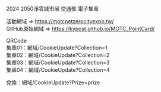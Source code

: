 2024 2050淨零城市展 交通部 電子集章  

活動網域 => https://motcnetzerocityexpo.tw/  
GitHub原始網域 => https://kypost.github.io/MOTC_PointCard/  

QRCode  
集章01：網域/CookieUpdate?Collection=1  
集章02：網域/CookieUpdate?Collection=2  
集章03：網域/CookieUpdate?Collection=3  
集章04：網域/CookieUpdate?Collection=4  

兌換：網域/CookieUpdate?Prize=prize  

